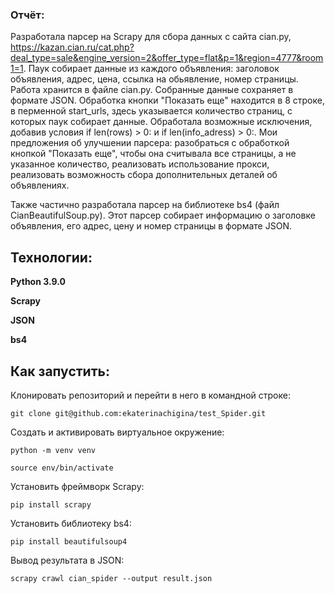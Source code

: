 ### Отчёт:
Разработала парсер на Scrapy для сбора данных с сайта cian.py, https://kazan.cian.ru/cat.php?deal_type=sale&engine_version=2&offer_type=flat&p=1&region=4777&room1=1. Паук собирает данные из каждого объявления: заголовок объявления, адрес, цена, ссылка на обьявление, номер страницы. Работа хранится в файле cian.py. Собранные данные сохраняет в формате JSON. Обработка кнопки "Показать еще" находится в 8 строке, в перменной start_urls, здесь указывается количество страниц, с которых паук собирает данные. Обработала возможные исключения, добавив условия if len(rows) > 0: и if len(info_adress) > 0:. Мои предложения об улучшении парсера: разобраться с обработкой кнопкой "Показать еще", чтобы она считывала все страницы, а не указанное количество, реализовать использование прокси, реализовать возможность сбора дополнительных деталей об объявлениях.

Также частично разработала парсер на библиотеке bs4 (файл CianBeautifulSoup.py). Этот парсер собирает информацию о заголовке объявления, его адрес, цену и номер страницы в формате JSON.
## Технологии:
**Python 3.9.0**

**Scrapy**

**JSON**

**bs4**
## Как запустить:
Клонировать репозиторий и перейти в него в командной строке:
```
git clone git@github.com:ekaterinachigina/test_Spider.git
```
Cоздать и активировать виртуальное окружение:
```
python -m venv venv
```
```
source env/bin/activate
```
Установить фрeймворк Scrapy:
```
pip install scrapy
```
Установить библиотеку bs4:
```
pip install beautifulsoup4
```
Вывод результата в JSON:
```
scrapy crawl cian_spider --output result.json
```
